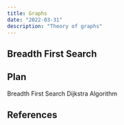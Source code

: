 ```yaml
---
title: Graphs
date: "2022-03-31"
description: "Theory of graphs"
---
```


## Breadth First Search

## Plan

Breadth First Search
Dijkstra Algorithm

## References

